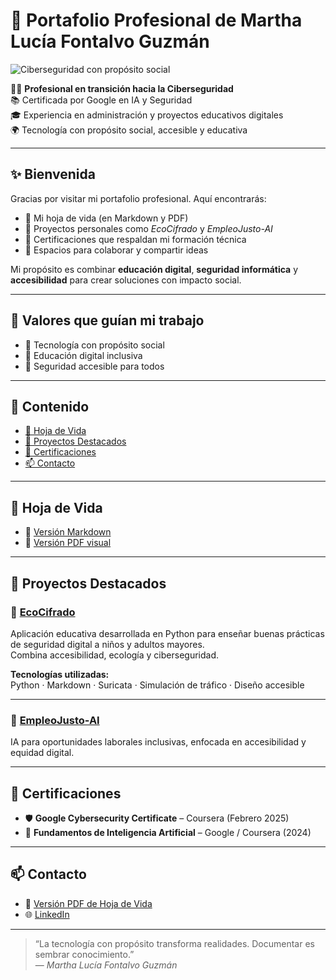 # 🌟 Portafolio Profesional de Martha Lucía Fontalvo Guzmán

![Ciberseguridad con propósito social](./assets/cabecera-portafolio.png)


👩‍💻 **Profesional en transición hacia la Ciberseguridad**  
📚 Certificada por Google en IA y Seguridad  
🎓 Experiencia en administración y proyectos educativos digitales  
🌍 Tecnología con propósito social, accesible y educativa

---

## ✨ Bienvenida

Gracias por visitar mi portafolio profesional. Aquí encontrarás:

- 📄 Mi hoja de vida (en Markdown y PDF)
- 🔐 Proyectos personales como *EcoCifrado* y *EmpleoJusto-AI*
- 📜 Certificaciones que respaldan mi formación técnica
- 🤝 Espacios para colaborar y compartir ideas

Mi propósito es combinar **educación digital**, **seguridad informática** y **accesibilidad** para crear soluciones con impacto social.

---

## 💬 Valores que guían mi trabajo

- 🌱 Tecnología con propósito social  
- 🧠 Educación digital inclusiva  
- 🔐 Seguridad accesible para todos  

---

## 📑 Contenido

- [📄 Hoja de Vida](#hoja-de-vida)  
- [🚀 Proyectos Destacados](#proyectos-destacados)  
- [📜 Certificaciones](#certificaciones)  
- [📫 Contacto](#contacto)  

---

## 📄 Hoja de Vida

- 📘 [Versión Markdown](https://github.com/MARTHA-1975/Portafolio-Martha-Fontalvo/blob/main/hoja-de-vida.md)  
- 📎 [Versión PDF visual](https://github.com/MARTHA-1975/Portafolio-Martha-Fontalvo/blob/main/hoja-de-vida.pdf)

---

## 🚀 Proyectos Destacados

### 🔐 [EcoCifrado](https://github.com/MARTHA-1975/EcoCifrado)

Aplicación educativa desarrollada en Python para enseñar buenas prácticas de seguridad digital a niños y adultos mayores.  
Combina accesibilidad, ecología y ciberseguridad.

**Tecnologías utilizadas:**  
Python · Markdown · Suricata · Simulación de tráfico · Diseño accesible

---

### 🤖 [EmpleoJusto-AI](https://github.com/MARTHA-1975/EmpleoJusto-AI)

IA para oportunidades laborales inclusivas, enfocada en accesibilidad y equidad digital.

---

## 📜 Certificaciones

- 🛡️ **Google Cybersecurity Certificate** – Coursera (Febrero 2025)  
- 🤖 **Fundamentos de Inteligencia Artificial** – Google / Coursera (2024)

---

## 📫 Contacto

- 📎 [Versión PDF de Hoja de Vida](https://github.com/MARTHA-1975/Portafolio-Martha-Fontalvo/blob/main/hoja-de-vida.pdf)  
- 🌐 [LinkedIn](https://www.linkedin.com/in/martha-lucia-fontalvo-guzman-a9b3bba2)

---

> “La tecnología con propósito transforma realidades. Documentar es sembrar conocimiento.”  
> — *Martha Lucía Fontalvo Guzmán*

